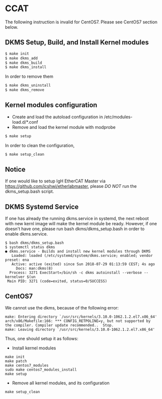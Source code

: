 CCAT 
====

The following instruction is invalid for CentOS7. Please see CentOS7 section below.

## DKMS Setup, Build, and Install Kernel modules


```sh
$ make init
$ make dkms_add
$ make dkms_build
$ make dkms_install
```

In order to remove them

```sh
$ make dkms_uninstall
$ make dkms_remove
```

## Kernel modules configuration

* Create and load the autoload configuration in /etc/modules-load.d/*.conf
* Remove and load the kernel module with modprobe

```sh
$ make setup
```

In order to clean the configuration,

```sh
$ make setup_clean
```

## Notice

If one would like to setup IgH EtherCAT Master via https://github.com/icshwi/etherlabmaster, please *DO NOT* run the dkms_setup.bash script.

## DKMS Systemd Service
If one has already the running dkms.service in systemd, the next reboot with new kernl image will make the kernel module be ready. However, if one doesn't have one, please run bash dkms/dkms_setup.bash in order to enable dkms.service.

```
$ bash dkms/dkms_setup.bash
$ systemctl status dkms
● dkms.service - Builds and install new kernel modules through DKMS
   Loaded: loaded (/etc/systemd/system/dkms.service; enabled; vendor preset: ena
   Active: active (exited) since Sun 2018-07-29 01:13:59 CEST; 4s ago
     Docs: man:dkms(8)
  Process: 3271 ExecStart=/bin/sh -c dkms autoinstall --verbose --kernelver $(un
 Main PID: 3271 (code=exited, status=0/SUCCESS)

```


## CentOS7

We cannot use the dkms, because of the following error:
```
make: Entering directory `/usr/src/kernels/3.10.0-1062.1.2.el7.x86_64'
arch/x86/Makefile:166: *** CONFIG_RETPOLINE=y, but not supported by the compiler. Compiler update recommended..  Stop.
make: Leaving directory `/usr/src/kernels/3.10.0-1062.1.2.el7.x86_64'
```

Thus, one should setup it as follows:

* Install kernel modules
```
make init
make patch
make centos7_modules
sudo make centos7_modules_install
make setup
```

* Remove all kernel modules, and its configuration
```
make setup_clean
```